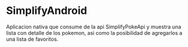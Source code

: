 # SimplifyAndroid
Aplicacion nativa que consume de la api SimplifyPokeApi y muestra una lista con detalle de los pokemon, asi como la posibilidad de agregarlos a una lista de favoritos.
